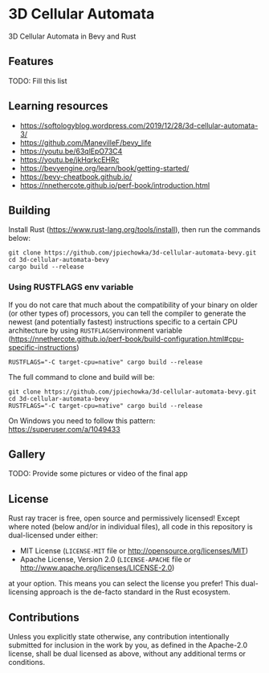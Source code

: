 # 3D Cellular Automata

3D Cellular Automata in Bevy and Rust

## Features

TODO: Fill this list

## Learning resources

* https://softologyblog.wordpress.com/2019/12/28/3d-cellular-automata-3/
* https://github.com/ManevilleF/bevy_life
* https://youtu.be/63qlEpO73C4
* https://youtu.be/jkHqrkcEHRc
* https://bevyengine.org/learn/book/getting-started/
* https://bevy-cheatbook.github.io/
* https://nnethercote.github.io/perf-book/introduction.html

## Building

Install Rust (https://www.rust-lang.org/tools/install), then run the commands below:

```
git clone https://github.com/jpiechowka/3d-cellular-automata-bevy.git
cd 3d-cellular-automata-bevy
cargo build --release
```

### Using RUSTFLAGS env variable

If you do not care that much about the compatibility of your binary on older (or other types of) processors, you can
tell the compiler to generate the newest (and potentially fastest) instructions specific to a certain CPU architecture
by using `RUSTFLAGS`environment
variable (https://nnethercote.github.io/perf-book/build-configuration.html#cpu-specific-instructions)

```
RUSTFLAGS="-C target-cpu=native" cargo build --release
```

The full command to clone and build will be:

```
git clone https://github.com/jpiechowka/3d-cellular-automata-bevy.git
cd 3d-cellular-automata-bevy
RUSTFLAGS="-C target-cpu=native" cargo build --release
```

On Windows you need to follow this pattern: https://superuser.com/a/1049433

## Gallery

TODO: Provide some pictures or video of the final app

## License

Rust ray tracer is free, open source and permissively licensed! Except where noted (below and/or in individual files),
all code in this repository is dual-licensed under either:

* MIT License (`LICENSE-MIT` file or http://opensource.org/licenses/MIT)
* Apache License, Version 2.0 (`LICENSE-APACHE` file or http://www.apache.org/licenses/LICENSE-2.0)

at your option. This means you can select the license you prefer! This dual-licensing approach is the de-facto standard
in the Rust ecosystem.

## Contributions

Unless you explicitly state otherwise, any contribution intentionally submitted for inclusion in the work by you, as
defined in the Apache-2.0 license, shall be dual licensed as above, without any additional terms or conditions.
